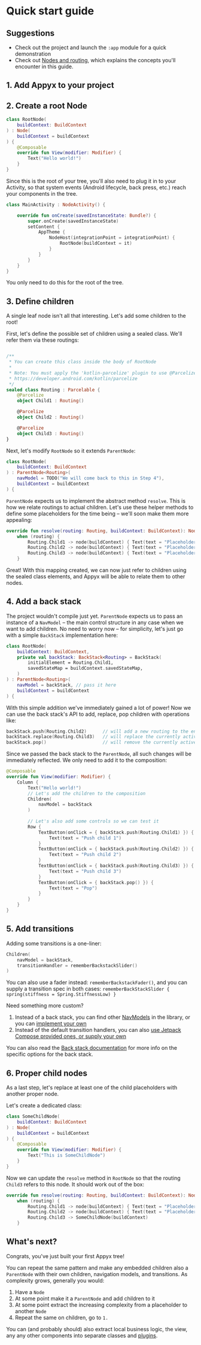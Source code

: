# Quick start guide

## Suggestions

- Check out the project and launch the `:app` module for a quick demonstration
- Check out [Nodes and routing](../navigation/composable-navigation.md), which explains the concepts you'll encounter in this guide.


## 1. Add Appyx to your project


## 2. Create a root Node

```kotlin
class RootNode(
    buildContext: BuildContext
) : Node(
    buildContext = buildContext
) {
    @Composable
    override fun View(modifier: Modifier) {
        Text("Hello world!")
    }
}
```

Since this is the root of your tree, you'll also need to plug it in to your Activity, so that system events (Android lifecycle, back press, etc.) reach your components in the tree.

```kotlin
class MainActivity : NodeActivity() {

    override fun onCreate(savedInstanceState: Bundle?) {
        super.onCreate(savedInstanceState)
        setContent {
            AppTheme {
                NodeHost(integrationPoint = integrationPoint) {
                    RootNode(buildContext = it)
                }
            }
        }
    }
}
```

You only need to do this for the root of the tree.


## 3. Define children

A single leaf node isn't all that interesting. Let's add some children to the root!

First, let's define the possible set of children using a sealed class. We'll refer them via these routings:

```kotlin

/**
 * You can create this class inside the body of RootNode
 * 
 * Note: You must apply the 'kotlin-parcelize' plugin to use @Parcelize
 * https://developer.android.com/kotlin/parcelize
 */
sealed class Routing : Parcelable {
    @Parcelize
    object Child1 : Routing()

    @Parcelize
    object Child2 : Routing()

    @Parcelize
    object Child3 : Routing()
}
```

Next, let's modify `RootNode` so it extends `ParentNode`:

```kotlin
class RootNode(
    buildContext: BuildContext
) : ParentNode<Routing>(
    navModel = TODO("We will come back to this in Step 4"),
    buildContext = buildContext
) {
```

`ParentNode` expects us to implement the abstract method `resolve`. This is how we relate routings to actual children. Let's use these helper methods to define some placeholders for the time being – we'll soon make them more appealing:

```kotlin
override fun resolve(routing: Routing, buildContext: BuildContext): Node =
    when (routing) {
        Routing.Child1 -> node(buildContext) { Text(text = "Placeholder for child 1") }
        Routing.Child2 -> node(buildContext) { Text(text = "Placeholder for child 2") } 
        Routing.Child3 -> node(buildContext) { Text(text = "Placeholder for child 3") }
    }
```

Great! With this mapping created, we can now just refer to children using the sealed class elements, and Appyx will be able to relate them to other nodes.

## 4. Add a back stack

The project wouldn't compile just yet. `ParentNode` expects us to pass an instance of a `NavModel` – the main control structure in any case when we want to add children. No need to worry now – for simplicity, let's just go with a simple `BackStack` implementation here:

```kotlin
class RootNode(
    buildContext: BuildContext,
    private val backStack: BackStack<Routing> = BackStack(
        initialElement = Routing.Child1,
        savedStateMap = buildContext.savedStateMap,
    )
) : ParentNode<Routing>(
    navModel = backStack, // pass it here
    buildContext = buildContext
) {
```

With this simple addition we've immediately gained a lot of power! Now we can use the back stack's API to add, replace, pop children with operations like:

```kotlin
backStack.push(Routing.Child2)      // will add a new routing to the end of the stack and make it active 
backStack.replace(Routing.Child3)   // will replace the currently active child
backStack.pop()                     // will remove the currently active child and restore the one before it
```

Since we passed the back stack to the `ParentNode`, all such changes will be immediately reflected. We only need to add it to the composition:

```kotlin
@Composable
override fun View(modifier: Modifier) {
    Column {
        Text("Hello world!")
        // Let's add the children to the composition
        Children(
            navModel = backStack
        )
        
        // Let's also add some controls so we can test it
        Row {
            TextButton(onClick = { backStack.push(Routing.Child1) }) {
                Text(text = "Push child 1")
            }
            TextButton(onClick = { backStack.push(Routing.Child2) }) {
                Text(text = "Push child 2")
            }
            TextButton(onClick = { backStack.push(Routing.Child3) }) {
                Text(text = "Push child 3")
            }
            TextButton(onClick = { backStack.pop() }) {
                Text(text = "Pop")
            }
        }
    }
}
```

## 5. Add transitions

Adding some transitions is a one-liner:

```kotlin
Children(
    navModel = backStack,
    transitionHandler = rememberBackstackSlider()
)
```

You can also use a fader instead: ```rememberBackstackFader()```, and you can supply a transition spec in both cases: ```rememberBackStackSlider { spring(stiffness = Spring.StiffnessLow) }```

Need something more custom?

1. Instead of a back stack, you can find other [NavModels](../navmodel) in the library, or you can [implement your own](../navmodel/custom.md)
2. Instead of the default transition handlers, you can also [use Jetpack Compose provided ones, or supply your own](../ui/transitions.md)

You can also read the [Back stack documentation](../navmodel/backstack.md) for more info on the specific options for the back stack.

## 6. Proper child nodes  

As a last step, let's replace at least one of the child placeholders with another proper node.

Let's create a dedicated class:

```kotlin
class SomeChildNode(
    buildContext: BuildContext
) : Node(
    buildContext = buildContext
) {
    @Composable
    override fun View(modifier: Modifier) {
        Text("This is SomeChildNode")
    }
}
```

Now we can update the `resolve` method in `RootNode` so that the routing `Child3` refers to this node. It should work out of the box:

```kotlin
override fun resolve(routing: Routing, buildContext: BuildContext): Node =
    when (routing) {
        Routing.Child1 -> node(buildContext) { Text(text = "Placeholder for child 1") }
        Routing.Child2 -> node(buildContext) { Text(text = "Placeholder for child 2") } 
        Routing.Child3 -> SomeChildNode(buildContext)
    }
```

## What's next?

Congrats, you've just built your first Appyx tree!

You can repeat the same pattern and make any embedded children also a `ParentNode` with their own children, navigation models, and transitions. As complexity grows, generally you would:

1. Have a `Node`
2. At some point make it a `ParentNode` and add children to it
3. At some point extract the increasing complexity from a placeholder to another `Node` 
4. Repeat the same on children, go to `1.`

You can (and probably should) also extract local business logic, the view, any any other components into separate classes and [plugins](../apps/plugins.md).
